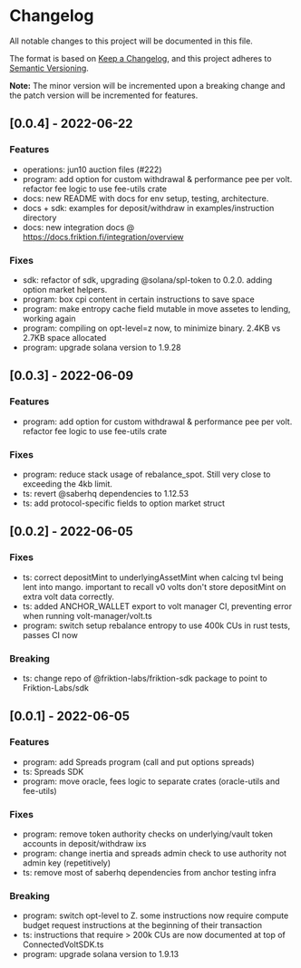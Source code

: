 # Changelog

All notable changes to this project will be documented in this file.

The format is based on [Keep a Changelog](https://keepachangelog.com/en/1.0.0/),
and this project adheres to [Semantic Versioning](https://semver.org/spec/v2.0.0.html).

**Note:** The minor version will be incremented upon a breaking change and the patch version will be incremented for features.

## [0.0.4] - 2022-06-22

### Features

- operations: jun10 auction files (#222)
- program: add option for custom withdrawal & performance pee per volt. refactor fee logic to use fee-utils crate
- docs: new README with docs for env setup, testing, architecture.
- docs + sdk: examples for deposit/withdraw in examples/instruction directory
- docs: new integration docs @ https://docs.friktion.fi/integration/overview
### Fixes

- sdk: refactor of sdk, upgrading @solana/spl-token to 0.2.0. adding option market helpers.
- program: box cpi content in certain instructions to save space
- program: make entropy cache field mutable in move assetes to lending, working again
- program: compiling on opt-level=z now, to minimize binary. 2.4KB vs 2.7KB space allocated
- program: upgrade solana version to 1.9.28

## [0.0.3] - 2022-06-09

### Features

- program: add option for custom withdrawal & performance pee per volt. refactor fee logic to use fee-utils crate

### Fixes

- program: reduce stack usage of rebalance_spot. Still very close to exceeding the 4kb limit.
- ts: revert @saberhq dependencies to 1.12.53
- ts: add protocol-specific fields to option market struct

## [0.0.2] - 2022-06-05

### Fixes

- ts: correct depositMint to underlyingAssetMint when calcing tvl being lent into mango. important to recall v0 volts don't store depositMint on extra volt data correctly.
- ts: added ANCHOR_WALLET export to volt manager CI, preventing error when running volt-manager/volt.ts
- program: switch setup rebalance entropy to use 400k CUs in rust tests, passes CI now

### Breaking

- ts: change repo of @friktion-labs/friktion-sdk package to point to Friktion-Labs/sdk

## [0.0.1] - 2022-06-05

### Features

- program: add Spreads program (call and put options spreads)
- ts: Spreads SDK
- program: move oracle, fees logic to separate crates (oracle-utils and fee-utils)

### Fixes

- program: remove token authority checks on underlying/vault token accounts in deposit/withdraw ixs
- program: change inertia and spreads admin check to use authority not admin key (repetitively)
- ts: remove most of saberhq dependencies from anchor testing infra

### Breaking

- program: switch opt-level to Z. some instructions now require compute budget request instructions at the beginning of their transaction
- ts: instructions that require > 200k CUs are now documented at top of ConnectedVoltSDK.ts
- program: upgrade solana version to 1.9.13
